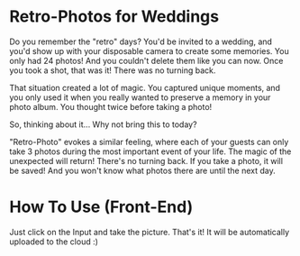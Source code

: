 # Retro-Photos for Weddings

Do you remember the "retro" days?
You'd be invited to a wedding, and you'd show up with your disposable camera to create some memories. You only had 24 photos! And you couldn't delete them like you can now. Once you took a shot, that was it! There was no turning back.

That situation created a lot of magic. You captured unique moments, and you only used it when you really wanted to preserve a memory in your photo album. You thought twice before taking a photo!

So, thinking about it...
Why not bring this to today?

"Retro-Photo" evokes a similar feeling, where each of your guests can only take 3 photos during the most important event of your life. The magic of the unexpected will return! There's no turning back. If you take a photo, it will be saved! And you won't know what photos there are until the next day.

# How To Use (Front-End)

Just click on the Input and take the picture. That's it! It will be automatically uploaded to the cloud :)
